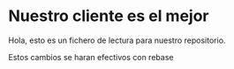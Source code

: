 # Nuestro cliente es el mejor

Hola, esto es un fichero de lectura para nuestro repositorio.

Estos cambios se haran efectivos con rebase